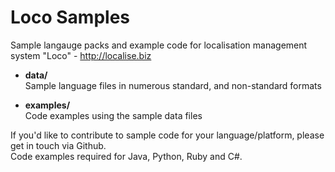 # Loco Samples

Sample langauge packs and example code for localisation management system "Loco" - http://localise.biz


* **data/**  
  Sample language files in numerous standard, and non-standard formats  
  
* **examples/**  
  Code examples using the sample data files

If you'd like to contribute to sample code for your language/platform, please get in touch via Github.  
Code examples required for Java, Python, Ruby and C#.